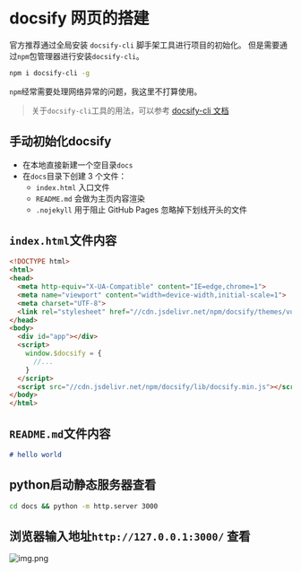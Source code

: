 # docsify 网页的搭建
官方推荐通过全局安装 `docsify-cli` 脚手架工具进行项目的初始化。
但是需要通过`npm`包管理器进行安装`docsify-cli`。
```bash
npm i docsify-cli -g
```
`npm`经常需要处理网络异常的问题，我这里不打算使用。

> 关于`docsify-cli`工具的用法，可以参考 [docsify-cli 文档](https://github.com/docsifyjs/docsify-cli)


## 手动初始化docsify 
* 在本地直接新建一个空目录`docs`
* 在`docs`目录下创建 3 个文件：
    * `index.html`  入口文件
    * `README.md`  会做为主页内容渲染
    * `.nojekyll`  用于阻止 GitHub Pages 忽略掉下划线开头的文件
    
## `index.html`文件内容
```html
<!DOCTYPE html>
<html>
<head>
  <meta http-equiv="X-UA-Compatible" content="IE=edge,chrome=1">
  <meta name="viewport" content="width=device-width,initial-scale=1">
  <meta charset="UTF-8">
  <link rel="stylesheet" href="//cdn.jsdelivr.net/npm/docsify/themes/vue.css">
</head>
<body>
  <div id="app"></div>
  <script>
    window.$docsify = {
      //...
    }
  </script>
  <script src="//cdn.jsdelivr.net/npm/docsify/lib/docsify.min.js"></script>
</body>
</html>
```
## `README.md`文件内容
```markdown
# hello world
```

## python启动静态服务器查看
```bash
cd docs && python -m http.server 3000
```

## 浏览器输入地址`http://127.0.0.1:3000/` 查看
![img.png](../../_media/webdemo.png)

